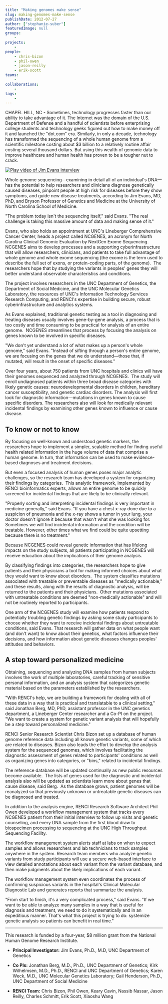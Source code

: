 ```yaml
---
title: "Making genomes make sense"
slug: making-genomes-make-sense
publishDate: 2012-07-27
author: ["stephanie-suber"]
featuredImage: null
groups:
    - 
projects:
    - 
people:
    - chris-bizon
    - phil-owen
    - jason-reilly
    - erik-scott
teams: 
    - 
collaborations:
    - 
tags:
    -
---
```


CHAPEL HILL, NC - Sometimes, technology progresses faster than our ability to take advantage of it. The Internet was the domain of the U.S. Department of Defense and a handful of scientists before enterprising college students and technology geeks figured out how to make money off it and launched the "dot.com" era. Similarly, in only a decade, technology has transformed the sequencing of a whole human genome from a scientific milestone costing about $3 billion to a relatively routine affair costing several thousand dollars. But using this wealth of genomic data to improve healthcare and human health has proven to be a tougher nut to crack. 

[![Play video of Jim Evans interview](https://img.youtube.com/vi/l4B2gF1h6mo/0.jpg)](https://www.youtube.com/watch?v=l4B2gF1h6mo "Jim Evans Interview")

Whole genome sequencing—examining in detail all of an individual's DNA—has the potential to help researchers and clinicians diagnose genetically caused diseases, pinpoint people at high risk for diseases before they show symptoms, and guide new disease treatments, according to Jim Evans, MD, PhD, and Bryson Professor of Genetics and Medicine at the University of North Carolina School of Medicine.

"The problem today isn't the sequencing itself," said Evans. "The real challenge is taking this massive amount of data and making sense of it."

Evans, who also holds an appointment at UNC's Lineberger Comprehensive Cancer Center, heads a project called NCGENES, an acronym for North Carolina Clinical Genomic Evaluation by NextGen Exome Sequencing. NCGENES aims to develop processes and a supporting cyberinfrastructure that will allow researchers, clinicians, and patients to take full advantage of whole genome and whole exome sequencing (the exome is the term used to describe the full set of exons, or protein-coding parts, of the genome).  The researchers hope that by studying the variants in peoples' genes they will better understand observable characteristics and conditions.

The project involves researchers in the UNC Department of Genetics, the Department of Social Medicine, and the UNC Molecular Genetics Laboratory, the resources of UNC's Information Technology Services Research Computing, and RENCI's expertise in building secure, robust cyberinfrastructure and analytics systems.

As Evans explained, traditional genetic testing as a tool in diagnosing and treating diseases usually involves gene-by-gene analysis, a process that is too costly and time consuming to be practical for analysis of an entire genome.  NCGENES streamlines that process by focusing the analysis on genes known to be involved in specific diseases.

"We don't yet understand a lot of what makes up a person's whole genome," said Evans. "Instead of sifting through a person's entire genome, we are focusing on the genes that we do understand—those that, if mutated, will result in the onset of specific diseases."

Over four years, about 750 patients from UNC hospitals and clinics will have their genomes sequenced and analyzed through NCGENES.  The study will enroll undiagnosed patients within three broad disease categories with likely genetic causes: neurodevelopmental disorders in children, hereditary cancer susceptibility, and genetic cardiac disorders. The analysis will first look for diagnostic information—mutations in genes known to cause specific disorders. The researchers also will look for medically relevant incidental findings by examining other genes known to influence or cause disease.

## To know or not to know

By focusing on well-known and understood genetic markers, the researchers hope to implement a simpler, scalable method for finding useful health related information in the huge volume of data that comprise a human genome. In turn, that information can be used to make evidence-based diagnoses and treatment decisions.

But even a focused analysis of human genes poses major analytic challenges, so the research team has developed a system for organizing their findings by categories.  This analytic framework, implemented by RENCI bioinformatics experts, allows an entire genome to be quickly screened for incidental findings that are likely to be clinically relevant.

"Properly sorting and interpreting incidental findings is very important in medicine generally," said Evans. "If you have a chest x-ray done due to a suspicion of pneumonia and the x-ray shows a tumor in your lung, your doctor doesn't ignore it because that wasn't what she was looking for. Sometimes we will find incidental information and the condition will be treatable. However, other times what we find could be quite upsetting because there is no treatment."

Because NCGENES could reveal genetic information that has lifelong impacts on the study subjects, all patients participating in NCGENES will receive education about the implications of their genome analysis.

By classifying findings into categories, the researchers hope to give patients and their physicians a tool for making informed choices about what they would want to know about disorders.  The system classifies mutations associated with treatable or preventable diseases as "medically actionable," and these results, along with the results of diagnostic analysis, will be returned to the patients and their physicians.  Other mutations associated with untreatable conditions are deemed "non-medically actionable" and will not be routinely reported to participants.

One arm of the NCGENES study will examine how patients respond to potentially troubling genetic findings by asking some study participants to choose whether they want to receive incidental findings about untreatable conditions, said Evans. That research will gather data on what people want (and don't want) to know about their genetics, what factors influence their decisions, and how information about genetic diseases changes peoples' attitudes and behaviors.

## A step toward personalized medicine

Obtaining, sequencing and analyzing DNA samples from human subjects involves the work of multiple laboratories, careful tracking of sensitive personal information, and an analysis system that categorizes genetic material based on the parameters established by the researchers.

"With RENCI's help, we are building a framework for dealing with all of these data in a way that is practical and translatable to a clinical setting," said Jonathan Berg, MD, PhD, assistant professor in the UNC genetics department, a Lineberger Center researcher and a Co-PI on the project. "We want to create a system for genetic variant analysis that will hopefully be a step toward personalized medicine."

RENCI Senior Research Scientist Chris Bizon set up a database of human genome reference data including all known genetic variants, some of which are related to diseases. Bizon also leads the effort to develop the analysis system for the sequenced genomes, which involves facilitating the diagnostic assessment of genes related to participants' conditions as well as organizing genes into categories, or "bins," related to incidental findings.

The reference database will be updated continually as new public resources become available.  The lists of genes used for the diagnostic and incidental analysis also will be updated as scientists learn more about genes that cause disease, said Berg.  As the database grows, patient genomes will be reanalyzed so that previously unknown or untreatable genetic diseases can be diagnosed and treated.

In addition to the analysis engine, RENCI Research Software Architect Phil Owen developed a workflow management system that tracks every NCGENES patient from their initial interview to follow up visits and genetic counseling, and every DNA sample from the first blood draw to biospecimen processing to sequencing at the UNC High Throughput Sequencing Facility.

The workflow management system alerts staff at labs on when to expect samples and allows researchers and lab technicians to track samples anywhere in the system. Research team members who analyze genetic variants from study participants will use a secure web-based interface to view detailed annotations about each variant from the variant database, and then make judgments about the likely implications of each variant.

The workflow management system even coordinates the process of confirming suspicious variants in the hospital's Clinical Molecular Diagnostic Lab and generates reports that summarize the analysis.

"From start to finish, it's a very complicated process," said Evans. "If we want to be able to analyze many samples in a way that is useful for diagnosis and treatment, we need to do it systematically and in an expeditious manner. That's what this project is trying to do: systemize genetic analysis so patients can benefit in real time."

* * *

This research is funded by a four-year, $8 million grant from the National Human Genome Research Institute.

- **Principal Investigator:** Jim Evans, Ph.D., M.D, UNC Department of Genetics

- **Co PIs:** Jonathan Berg, M.D., Ph.D., UNC Department of Genetics; Kirk Wilhelmsen, M.D., Ph.D., RENCI and UNC Department of Genetics; Karen Weck, M.D., UNC Molecular Genetics Laboratory; Gail Henderson, Ph.D., UNC Department of Social Medicine

- **RENCI Team:** Chris Bizon, Phil Owen, Keary Cavin, Nassib Nassar, Jason Reilly, Charles Schmitt, Erik Scott, Xiaoshu Wang</strong>

<!-- old tags

["Chris Bizon","Cyberinfrastructure","Jonathan Berg","National Human Genome Research Institute","North Carolina Clinical Genomic Evaluation (NCGENES)","UNC Department of Genetics"]

-->

